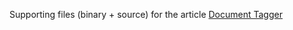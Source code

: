 Supporting files (binary + source) for the article [Document Tagger](http://pravin.paratey.com/posts/document-tagger)
